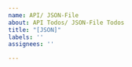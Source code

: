 ```yaml
---
name: API/ JSON-File
about: API Todos/ JSON-File Todos
title: "[JSON]"
labels: ''
assignees: ''

---
```



